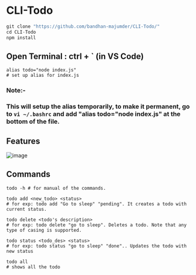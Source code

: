 # CLI-Todo
```JavaScript
git clone "https://github.com/bandhan-majumder/CLI-Todo/"
cd CLI-Todo
npm install
```
## Open Terminal : ctrl + ` (in VS Code)
```
alias todo="node index.js"
# set up alias for index.js
```
### Note:-
### This will setup the alias temporarily, to make it permanent, go to `vi ~/.bashrc` and add "alias todo="node index.js" at the bottom of the file.

## Features
![image](https://github.com/user-attachments/assets/e2e55e25-ce4c-4914-9012-02f3cd2082c6)


## Commands
```
todo -h # for manual of the commands.
```
```
todo add <new_todo> <status>
# for exp: todo add "Go to sleep" "pending". It creates a todo with current status.
```
```
todo delete <todo's description>
# for exp: todo delete "go to sleep". Deletes a todo. Note that any type of casing is supported.
```
```
todo status <todo_des> <status>
# for exp: todo status "go to sleep" "done".. Updates the todo with new status
```
```
todo all
# shows all the todo
```
